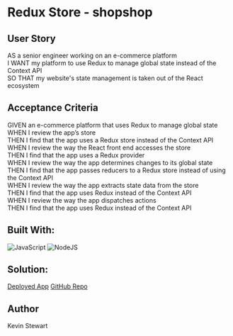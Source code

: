 # Redux Store - shopshop

## User Story

AS a senior engineer working on an e-commerce platform</br>
I WANT my platform to use Redux to manage global state instead of the Context API</br>
SO THAT my website's state management is taken out of the React ecosystem

## Acceptance Criteria

GIVEN an e-commerce platform that uses Redux to manage global state</br>
WHEN I review the app’s store</br>
THEN I find that the app uses a Redux store instead of the Context API</br>
WHEN I review the way the React front end accesses the store</br>
THEN I find that the app uses a Redux provider</br>
WHEN I review the way the app determines changes to its global state</br>
THEN I find that the app passes reducers to a Redux store instead of using the Context API</br>
WHEN I review the way the app extracts state data from the store</br>
THEN I find that the app uses Redux instead of the Context API</br>
WHEN I review the way the app dispatches actions</br>
THEN I find that the app uses Redux instead of the Context API

## Built With:
<img alt="JavaScript" src="https://img.shields.io/badge/javascript%20-%23323330.svg?&style=for-the-badge&logo=javascript&logoColor=%23F7DF1E"/>
<img alt="NodeJS" src="https://img.shields.io/badge/node.js%20-%2343853D.svg?&style=for-the-badge&logo=node.js&logoColor=white"/>

## Solution:

[Deployed App](https://guarded-springs-75812.herokuapp.com/)
[GitHub Repo](https://github.com/stewk033/shop-shop)

## Author

Kevin Stewart
